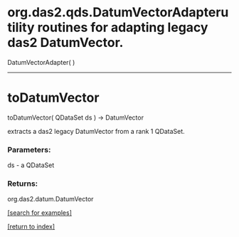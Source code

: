 # org.das2.qds.DatumVectorAdapterutility routines for adapting legacy das2 DatumVector.
DatumVectorAdapter( )


***
<a name="toDatumVector"></a>
# toDatumVector
toDatumVector( QDataSet ds ) &rarr; DatumVector

extracts a das2 legacy DatumVector from a rank 1 QDataSet.

### Parameters:
ds - a QDataSet

### Returns:
org.das2.datum.DatumVector


<a href="https://github.com/autoplot/dev/search?q=toDatumVector&unscoped_q=toDatumVector">[search for examples]</a>

<a href="https://github.com/autoplot/documentation/blob/master/javadoc/index-all.md">[return to index]</a>

